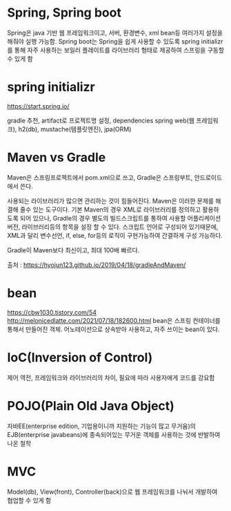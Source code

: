 # Spring, Spring boot

Spring은 java 기반 웹 프레임워크이고, 서버, 환경변수, xml bean등 여러가지 설정을 해줘야 실행 가능함. Spring boot는 Spring을 쉽게 사용할 수 있도록 spring initializr를 통해 자주 사용하는 보일러 플레이트를 라이브러리 형태로 제공하여 스프링을 구동할 수 있게 함

# spring initializr

https://start.spring.io/

gradle 추천, artifact로 프로젝트명 설정, dependencies spring web(웹 프레임워크), h2(db), mustache(템플릿엔진), jpa(ORM)

# Maven vs Gradle

Maven은 스프링프로젝트에서 pom.xml으로 쓰고, Gradle은 스프링부트, 안드로이드에서 쓴다.

사용되는 라이브러리가 많으면 관리하는 것이 힘들어진다. Maven은 이러한 문제를 해결해 줄수 있는 도구이다.
기본 Maven의 경우 XML로 라이브러리를 정의하고 활용하도록 되어 있으나, Gradle의 경우 별도의 빌드스크립트를 통하여 사용할 어플리케이션 버전, 라이브러리등의 항목을 설정 할 수 있다. 스크립트 언어로 구성되어 있기때문에, XML과 달리 변수선언, if, else, for등의 로직이 구현가능하여 간결하게 구성 가능하다.

Gradle이 Maven보다 최신이고, 최대 100배 빠르다.

출처 : https://hyojun123.github.io/2019/04/18/gradleAndMaven/

# bean

https://cbw1030.tistory.com/54
http://melonicedlatte.com/2021/07/18/182600.html
bean은 스프링 컨테이너를 통해서 만들어진 객체. 어노테이션으로 상속받아 사용하고, 자주 쓰이는 bean이 있다.

# IoC(Inversion of Control)

제어 역전, 프레임워크와 라이브러리의 차이, 필요에 따라 사용자에게 코드를 강요함

# POJO(Plain Old Java Object)

자바EE(enterprise edition, 기업용이니까 지원하는 기능이 많고 무거움)의 EJB(enterprise javabeans)에 종속되어있는 무거운 객체를 사용하는 것에 반발하여 나온 철학

# MVC

Model(db), View(front), Controller(back)으로 웹 프레임워크를 나눠서 개발하여 협업할 수 있게 함